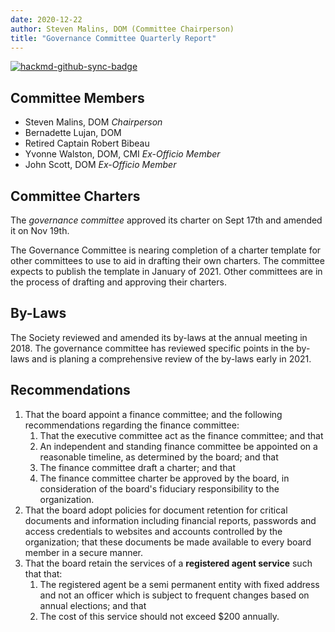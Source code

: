 ```yaml
---
date: 2020-12-22
author: Steven Malins, DOM (Committee Chairperson)
title: "Governance Committee Quarterly Report"
---
```


[![hackmd-github-sync-badge](https://hackmd.io/0DDhkkhBS-S9DxJ8OWdm2g/badge)](https://hackmd.io/0DDhkkhBS-S9DxJ8OWdm2g)


## Committee Members

- Steven Malins, DOM *Chairperson*
- Bernadette Lujan, DOM 
- Retired Captain Robert Bibeau
- Yvonne Walston, DOM, CMI *Ex-Officio Member*
- John Scott, DOM *Ex-Officio Member*

## Committee Charters

The *governance committee* approved its charter on Sept 17th and amended it on Nov 19th.

The Governance Committee is nearing completion of a charter template for other committees to use to aid in drafting their own charters. The committee expects to publish the template in January of 2021. Other committees are in the process of drafting and approving their charters. 

## By-Laws

The Society reviewed and amended its by-laws at the annual meeting in 2018. 
The governance committee has reviewed specific points in the by-laws and is planing a comprehensive review of the by-laws early in 2021. 

## Recommendations

1. That the board appoint a finance committee; and the following recommendations regarding the finance committee:
    1. That the executive committee act as the finance committee; and that
    2. An independent and standing finance committee be appointed on a reasonable timeline, as determined by the board; and that
    3. The finance committee draft a charter; and that
    4. The finance committee charter be approved by the board, in consideration of the board's fiduciary responsibility to the organization.
2. That the board adopt policies for document retention for critical documents and information including financial reports, passwords and access credentials to websites and accounts controlled by the organization; that these documents be made available to every board member in a secure manner. 
3. That the board retain the services of a **registered agent service** such that that:
    1. The registered agent be a semi permanent entity with fixed address and not an officer which is subject to frequent changes based on annual elections; and that
    2. The cost of this service should not exceed $200 annually.